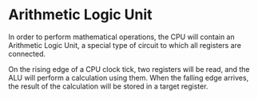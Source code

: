 # Arithmetic Logic Unit

In order to perform mathematical operations, the CPU will contain an Arithmetic Logic Unit, a special type of circuit to which all registers are connected. 

On the rising edge of a CPU clock tick, two registers will be read, and the ALU will perform a calculation using them. When the falling edge arrives, the result of the calculation will be stored in a target register.
